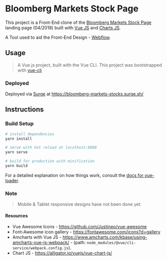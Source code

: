 # Bloomberg Markets Stock Page

This project is a Front-End clone of the [Bloomberg Markets Stock Page](https://www.bloomberg.com/markets/stocks) landing page (04/2018) built with [Vue JS](https://vuejs.org/) and [Charts JS](http://www.chartjs.org/).

A Tool used to aid the Front-End Design - [Webflow](https://webflow.com/).

## Usage

> A Vue.js project, built with the Vue CLI.
> This project was bootstrapped with [vue-cli](https://github.com/vuejs/vue-cli)

### Deployed
Deployed via [Surge](https://surge.sh/) at https://bloomberg-markets-stocks.surge.sh/

## Instructions
### Build Setup

``` bash
# install dependencies
yarn install

# serve with hot reload at localhost:8080
yarn serve

# build for production with minification
yarn build
```

For a detailed explanation on how things work, consult the [docs for vue-loader](http://vuejs.github.io/vue-loader).

### Note
> Mobile & Tablet responsive designs have not been done yet. 

#### Resources
* Vue Awesome Icons - https://github.com/Justineo/vue-awesome
* Font-Awesome icon gallery - https://fontawesome.com/icons?d=gallery
* Amcharts with Vue JS - https://www.amcharts.com/kbase/using-amcharts-vue-js-webpack/ - (path: `node_modules/@vue/cli-service/webpack.config.js`).
* Chart JS - https://alligator.io/vuejs/vue-chart-js/